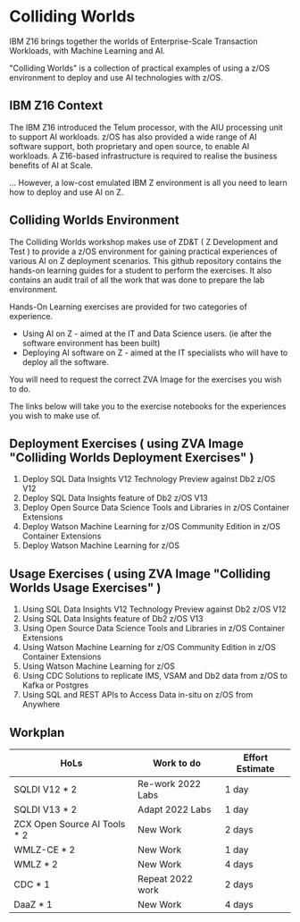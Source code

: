 # Colliding Worlds
IBM Z16 brings together the worlds of Enterprise-Scale Transaction Workloads, with Machine Learning and AI.

"Colliding Worlds" is a collection of practical examples of using a z/OS environment to deploy and use AI technologies with z/OS.

## IBM Z16 Context
The IBM Z16 introduced the Telum processor, with the AIU processing unit to support AI workloads.
z/OS has also provided a wide range of AI software support, both proprietary and open source, to enable AI workloads.
A Z16-based infrastructure is required to realise the business benefits of AI at Scale.


... However, a low-cost emulated IBM Z environment is all you need to learn how to deploy and use AI on Z.

## Colliding Worlds Environment
The Colliding Worlds workshop makes use of ZD&T ( Z Development and Test ) to provide a z/OS environment for gaining practical experiences of various AI on Z deployment scenarios. This github repository contains the hands-on learning guides for a student to perform the exercises. It also contains an audit trail of all the work that was done to prepare the lab environment.

Hands-On Learning exercises are provided for two categories of experience.

* Using AI on Z - aimed at the IT and Data Science users. (ie after the software environment has been built)
* Deploying AI software on Z - aimed at the IT specialists who will have to deploy all the software.

You will need to request the correct ZVA Image for the exercises you wish to do.


The links below will take you to the exercise notebooks for the experiences you wish to make use of.

## Deployment Exercises ( using ZVA Image "Colliding Worlds Deployment Exercises" )

1. Deploy SQL Data Insights V12 Technology Preview against Db2 z/OS V12
2. Deploy SQL Data Insights feature of Db2 z/OS V13
3. Deploy Open Source Data Science Tools and Libraries in z/OS Container Extensions
4. Deploy Watson Machine Learning for z/OS Community Edition in z/OS Container Extensions
5. Deploy Watson Machine Learning for z/OS 

## Usage Exercises ( using ZVA Image "Colliding Worlds Usage Exercises" )

1. Using SQL Data Insights V12 Technology Preview against Db2 z/OS V12
2. Using SQL Data Insights feature of Db2 z/OS V13
3. Using Open Source Data Science Tools and Libraries in z/OS Container Extensions
4. Using Watson Machine Learning for z/OS Community Edition in z/OS Container Extensions
5. Using Watson Machine Learning for z/OS  
6. Using CDC Solutions to replicate IMS, VSAM and Db2 data from z/OS to Kafka or Postgres
7. Using SQL and REST APIs to Access Data in-situ on z/OS from Anywhere 




## Workplan  


| HoLs  | Work to do |   Effort Estimate |
|---------------|------------|---------|
|SQLDI V12 * 2 | Re-work 2022 Labs | 1 day |
|SQLDI V13 * 2 | Adapt 2022 Labs | 1 day |
|ZCX Open Source AI Tools * 2 | New Work | 2 days |
|WMLZ-CE * 2 | New Work | 1 day | 
|WMLZ * 2 | New Work | 4 days |
|CDC * 1 | Repeat 2022 work | 2 days |
|DaaZ * 1 | New Work | 4 days |
